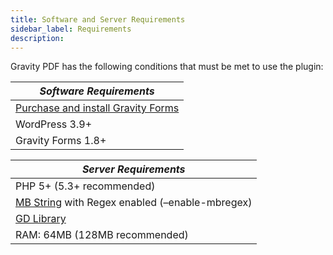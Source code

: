 ```yaml
---
title: Software and Server Requirements
sidebar_label: Requirements
description: 
---
```


Gravity PDF has the following conditions that must be met to use the plugin:

| *Software Requirements* |
| ------------- |
| [Purchase and install Gravity Forms](https://rocketgenius.pxf.io/c/1211356/445235/7938) |
| WordPress 3.9+ |
| Gravity Forms 1.8+ |

| *Server Requirements* |
| ------------- |
| PHP 5+ (5.3+ recommended) |
| [MB String](https://www.php.net/manual/en/mbstring.installation.php) with Regex enabled (–enable-mbregex) |
| [GD Library](https://www.php.net/manual/en/image.installation.php) |
| RAM: 64MB (128MB recommended) |
